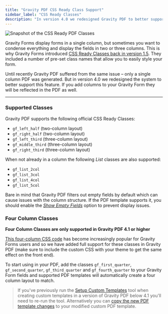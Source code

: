 ```yaml
---
title: "Gravity PDF CSS Ready Class Support"
sidebar_label: "CSS Ready Classes"
description: "In version 4.0 we redesigned Gravity PDF to better support CSS Ready Classes. If you add columns to your form they will be reflected in the PDF as well."
---
```


![Snapshot of the CSS Ready PDF Classes](https://resources.gravitypdf.com/uploads/2015/10/css-ready.png) 

Gravity Forms display forms in a single column, but sometimes you want to condense everything and display the fields in two or three columns. This is why Gravity Forms introduced [CSS Ready Classes back in version 1.5](https://www.gravityhelp.com/documentation/article/css-ready-classes/). They included a number of pre-set class names that allow you to easily style your form.

Until recently Gravity PDF suffered from the same issue – only a single column PDF was generated. But in version 4.0 we redesigned the system to better support this feature. If you add columns to your Gravity Form they will be reflected in the PDF as well.

---

### Supported Classes 

Gravity PDF supports the following official CSS Ready Classes:

* `gf_left_half` (two-column layout)
* `gf_right_half` (two-column layout)
* `gf_left_third` (three-column layout)
* `gf_middle_third` (three-column layout)
* `gf_right_third` (three-column layout)

When not already in a column the following *List* classes are also supported:

* `gf_list_2col`
* `gf_list_3col`
* `gf_list_4col`
* `gf_list_5col`

Bare in mind that Gravity PDF filters out empty fields by default which can cause issues with the column structure. If the PDF template supports it, you should enable the [*Show Empty Fields*](user-setup-pdf.md#show-empty-fields) option to prevent display issues.

### Four Column Classes 

**Four Column Classes are only supported in Gravity PDF 4.1 or higher**

[This four-column CSS code](https://gist.github.com/WebEndevSnippets/5555354) has become increasingly popular for Gravity Forms users and so we have added full support for these classes in Gravity PDF (make sure to include the custom CSS with your theme to get the same effect on the front end).

To start using in your PDF, add the classes `gf_first_quarter`, `gf_second_quarter`, `gf_third_quarter` and `gf_fourth_quarter` to your Gravity Form fields and supported PDF templates will automatically create a four column layout to match. 

> If you've previously run the [Setup Custom Templates](user-global-settings.md#custom-templates) tool when creating custom templates in a version of Gravity PDF below 4.1 you'll need to re-run the tool. Alternatively you can [copy the new PDF template changes](https://github.com/GravityPDF/gravity-pdf/pull/561/files) to your modified custom PDF template.